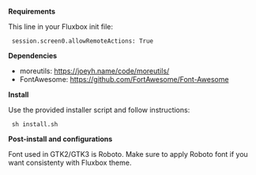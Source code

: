 <b> Requirements </b>

This line in your Fluxbox init file:

<code> session.screen0.allowRemoteActions:	True </code>

<b>Dependencies</b>

- moreutils: https://joeyh.name/code/moreutils/
- FontAwesome: https://github.com/FortAwesome/Font-Awesome

<b>Install</b>

Use the provided installer script and follow instructions:

<code> sh install.sh </code>

<b>Post-install and configurations</b>

Font used in GTK2/GTK3 is Roboto. Make sure to apply Roboto font if you want consistenty with Fluxbox theme.
